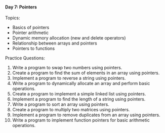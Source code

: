 #### Day 7: Pointers
Topics:
- Basics of pointers
- Pointer arithmetic
- Dynamic memory allocation (new and delete operators)
- Relationship between arrays and pointers
- Pointers to functions

Practice Questions:
1. Write a program to swap two numbers using pointers.
2. Create a program to find the sum of elements in an array using pointers.
3. Implement a program to reverse a string using pointers.
4. Write a program to dynamically allocate an array and perform basic operations.
5. Create a program to implement a simple linked list using pointers.
6. Implement a program to find the length of a string using pointers.
7. Write a program to sort an array using pointers.
8. Create a program to multiply two matrices using pointers.
9. Implement a program to remove duplicates from an array using pointers.
10. Write a program to implement function pointers for basic arithmetic operations.
